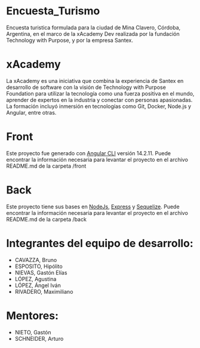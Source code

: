 # Encuesta_Turismo
Encuesta turistica formulada para la ciudad de Mina Clavero, Córdoba, Argentina, en el marco de la xAcademy Dev realizada por la fundación Technology with Purpose, y por la empresa Santex.

# xAcademy
La xAcademy es una iniciativa que combina la experiencia de Santex en desarrollo de software con la visión de Technology with Purpose Foundation para utilizar la tecnología como una fuerza positiva en el mundo, aprender de expertos en la industria y conectar con personas apasionadas.
La formación incluyó inmersión en tecnologías como Git, Docker, Node.js y Angular, entre otras.

# Front
Este proyecto fue generado con [Angular CLI](https://angular.io/cli) versión 14.2.11. Puede encontrar la información necesaria para levantar el proyecto en el archivo README.md de la carpeta /front

# Back
Este proyecto tiene sus bases en [NodeJs](https://nodejs.org/en/), [Express](https://expressjs.com/) y [Sequelize](https://sequelize.org/). Puede encontrar la información necesaria para levantar el proyecto en el archivo README.md de la carpeta /back

# Integrantes del equipo de desarrollo: 
- CAVAZZA, Bruno
- ESPOSITO, Hipólito
- NIEVAS, Gastón Elías
- LÓPEZ, Agustina 
- LÓPEZ, Ángel Iván
- RIVADERO, Maximiliano

# Mentores:
- NIETO, Gastón
- SCHNEIDER, Arturo

